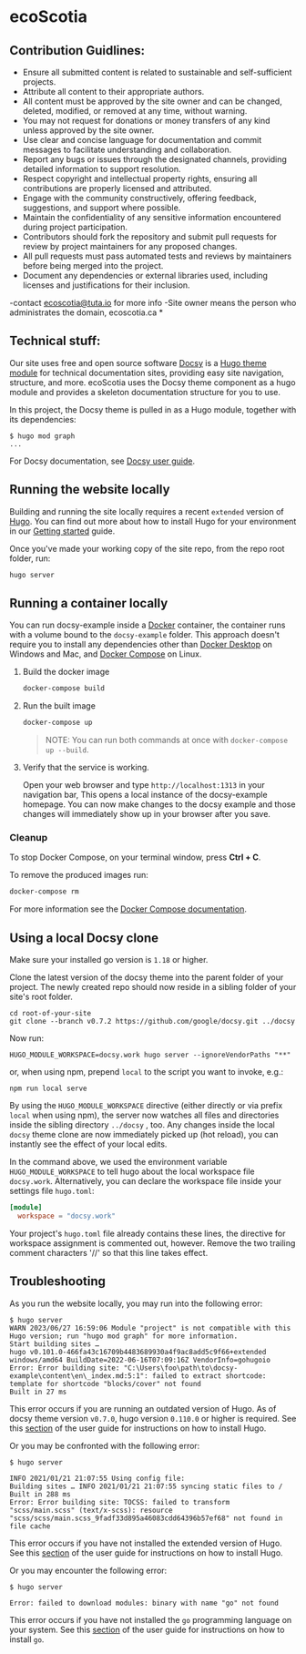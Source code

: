 # ecoScotia


Contribution Guidlines:
------------------------
- Ensure all submitted content is related to sustainable and self-sufficient projects.
- Attribute all content to their appropriate authors.
- All content must be approved by the site owner and can be changed, deleted, modified, or removed at any time, without warning.
- You may not request for donations or money transfers of any kind unless approved by the site owner.
- Use clear and concise language for documentation and commit messages to facilitate understanding and collaboration.
- Report any bugs or issues through the designated channels, providing detailed information to support resolution.
- Respect copyright and intellectual property rights, ensuring all contributions are properly licensed and attributed.
- Engage with the community constructively, offering feedback, suggestions, and support where possible.
- Maintain the confidentiality of any sensitive information encountered during project participation.
- Contributors should fork the repository and submit pull requests for review by project maintainers for any proposed changes.
- All pull requests must pass automated tests and reviews by maintainers before being merged into the project.
- Document any dependencies or external libraries used, including licenses and justifications for their inclusion.
  
-contact ecoscotia@tuta.io for more info
-Site owner means the person who administrates the domain, ecoscotia.ca *

Technical stuff:
-------------------------
Our site uses free and open source software
[Docsy][] is a [Hugo theme module][] for technical documentation sites, providing easy
site navigation, structure, and more. ecoScotia uses the Docsy
theme component as a hugo module and provides a skeleton documentation structure for you to use.

In this project, the Docsy theme is pulled in as a Hugo module, together with
its dependencies:

```console
$ hugo mod graph
...
```

For Docsy documentation, see [Docsy user guide][].

## Running the website locally

Building and running the site locally requires a recent `extended` version of [Hugo](https://gohugo.io).
You can find out more about how to install Hugo for your environment in our
[Getting started](https://www.docsy.dev/docs/getting-started/#prerequisites-and-installation) guide.

Once you've made your working copy of the site repo, from the repo root folder, run:

```bash
hugo server
```

## Running a container locally

You can run docsy-example inside a [Docker](https://docs.docker.com/)
container, the container runs with a volume bound to the `docsy-example`
folder. This approach doesn't require you to install any dependencies other
than [Docker Desktop](https://www.docker.com/products/docker-desktop) on
Windows and Mac, and [Docker Compose](https://docs.docker.com/compose/install/)
on Linux.

1. Build the docker image

   ```bash
   docker-compose build
   ```

1. Run the built image

   ```bash
   docker-compose up
   ```

   > NOTE: You can run both commands at once with `docker-compose up --build`.

1. Verify that the service is working.

   Open your web browser and type `http://localhost:1313` in your navigation bar,
   This opens a local instance of the docsy-example homepage. You can now make
   changes to the docsy example and those changes will immediately show up in your
   browser after you save.

### Cleanup

To stop Docker Compose, on your terminal window, press **Ctrl + C**.

To remove the produced images run:

```bash
docker-compose rm
```
For more information see the [Docker Compose documentation][].

## Using a local Docsy clone

Make sure your installed go version is `1.18` or higher.

Clone the latest version of the docsy theme into the parent folder of your project. The newly created repo should now reside in a sibling folder of your site's root folder.

```shell
cd root-of-your-site
git clone --branch v0.7.2 https://github.com/google/docsy.git ../docsy
```

Now run:

```shell
HUGO_MODULE_WORKSPACE=docsy.work hugo server --ignoreVendorPaths "**"
```

or, when using npm, prepend `local` to the script you want to invoke, e.g.:

```shell
npm run local serve
```

By using the `HUGO_MODULE_WORKSPACE` directive (either directly or via prefix `local` when using npm), the server now watches all files and directories inside the sibling directory `../docsy` , too. Any changes inside the local `docsy` theme clone are  now immediately picked up (hot reload), you can instantly see the effect of your local edits.

In the command above, we used the environment variable `HUGO_MODULE_WORKSPACE` to tell hugo about the local workspace file `docsy.work`. Alternatively, you can declare the workspace file inside your settings file `hugo.toml`:

```toml
[module]
  workspace = "docsy.work"
```

Your project's `hugo.toml` file already contains these lines, the directive for workspace assignment is commented out, however. Remove the two trailing comment characters '//' so that this line takes effect.

## Troubleshooting

As you run the website locally, you may run into the following error:

```console
$ hugo server
WARN 2023/06/27 16:59:06 Module "project" is not compatible with this Hugo version; run "hugo mod graph" for more information.
Start building sites …
hugo v0.101.0-466fa43c16709b4483689930a4f9ac8add5c9f66+extended windows/amd64 BuildDate=2022-06-16T07:09:16Z VendorInfo=gohugoio
Error: Error building site: "C:\Users\foo\path\to\docsy-example\content\en\_index.md:5:1": failed to extract shortcode: template for shortcode "blocks/cover" not found
Built in 27 ms
```

This error occurs if you are running an outdated version of Hugo. As of docsy theme version `v0.7.0`, hugo version `0.110.0` or higher is required.
See this [section](https://www.docsy.dev/docs/get-started/docsy-as-module/installation-prerequisites/#install-hugo) of the user guide for instructions on how to install Hugo.

Or you may be confronted with the following error:

```console
$ hugo server

INFO 2021/01/21 21:07:55 Using config file:
Building sites … INFO 2021/01/21 21:07:55 syncing static files to /
Built in 288 ms
Error: Error building site: TOCSS: failed to transform "scss/main.scss" (text/x-scss): resource "scss/scss/main.scss_9fadf33d895a46083cdd64396b57ef68" not found in file cache
```

This error occurs if you have not installed the extended version of Hugo.
See this [section](https://www.docsy.dev/docs/get-started/docsy-as-module/installation-prerequisites/#install-hugo) of the user guide for instructions on how to install Hugo.

Or you may encounter the following error:

```console
$ hugo server

Error: failed to download modules: binary with name "go" not found
```

This error occurs if you have not installed the `go` programming language on your system.
See this [section](https://www.docsy.dev/docs/get-started/docsy-as-module/installation-prerequisites/#install-go-language) of the user guide for instructions on how to install `go`.


[alternate dashboard]: https://app.netlify.com/sites/goldydocs/deploys
[deploys]: https://app.netlify.com/sites/docsy-example/deploys
[Docsy user guide]: https://docsy.dev/docs
[Docsy]: https://github.com/google/docsy
[example.docsy.dev]: https://example.docsy.dev
[Hugo theme module]: https://gohugo.io/hugo-modules/use-modules/#use-a-module-for-a-theme
[Netlify]: https://netlify.com
[Docker Compose documentation]: https://docs.docker.com/compose/gettingstarted/
